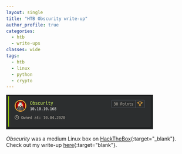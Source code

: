 ```yaml
---
layout: single
title: "HTB Obscurity write-up"
author_profile: true
categories: 
  - htb
  - write-ups
classes: wide
tags:
  - htb
  - linux
  - python
  - crypto
---
```


![Obscurity on HTB](/assets/images/obscurity.png)

*Obscurity* was a medium Linux box on [HackTheBox](https://www.hackthebox.eu/){:target="_blank"}. Check out my write-up [here](https://github.com/Muemmelmoehre/write-ups/blob/master/obscurity.pdf){:target="blank"}.
